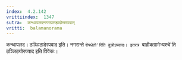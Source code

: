 ```yaml
---
index:  4.2.142
vrittiindex:  1347
sutra:  कन्थापलदनगरग्रामह्यदोत्तरपदात्
vritti:  balamanorama 
---
```


कन्थापलद। ठञ्ञिठादेरपवाद इति। नगरान्ते `रोपधेतो'रिति वुञोऽपवादः। इतरत्र `बाहीकग्रामेभ्यश्चे'ति ठञ्ञिठयोरपवाद इति विवेकः। 

